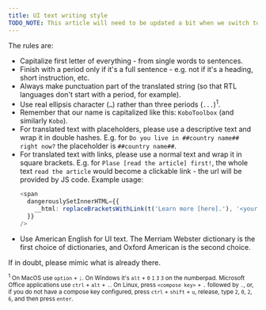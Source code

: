 ```yaml
---
title: UI text writing style
TODO_NOTE: This article will need to be updated a bit when we switch to string identifiers in the UI code.
---
```


The rules are:

- Capitalize first letter of everything - from single words to sentences.
- Finish with a period only if it's a full sentence - e.g. not if it's a heading, short instruction, etc.
- Always make punctuation part of the translated string (so that RTL languages don't start with a period, for example).
- Use real ellipsis character (<code>…</code>) rather than three periods (<code>...</code>)<sup>1</sup>.
- Remember that our name is capitalized like this: `KoboToolbox` (and similarly `Kobo`).
- For translated text with placeholders, please use a descriptive text and wrap it in double hashes. E.g. for `Do you live in ##country name## right now?` the placeholder is `##country name##`.
- For translated text with links, please use a normal text and wrap it in square brackets. E.g. for `Plase [read the article] first!`, the whole text `read the article` would become a clickable link - the url will be provided by JS code. Example usage:
  ```ts
  <span 
    dangerouslySetInnerHTML={{
      __html: replaceBracketsWithLink(t('Learn more [here].'), '<your URL>'),
    }} 
  />
  ```
- Use American English for UI text. The Merriam Webster dictionary is the first choice of dictionaries, and Oxford American is the second choice.

If in doubt, please mimic what is already there.

<small><sup>1</sup> On MacOS use `option` + `;`. On Windows it's `alt` + `0` `1` `3` `3` on the numberpad. Microsoft Office applications use `ctrl` + `alt` + `.`. On Linux, press `<compose key>` + `.` followed by `.`, or, if you do not have a compose key configured, press `ctrl` + `shift` + `u`, release, type `2`, `0`, `2`, `6`, and then press `enter`.</small>
